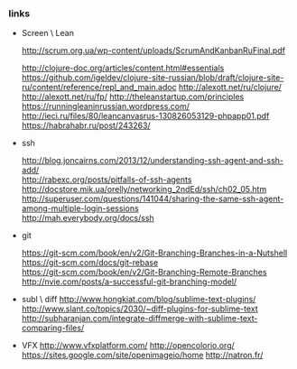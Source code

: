 ### links

* Screen \ Lean

  http://scrum.org.ua/wp-content/uploads/ScrumAndKanbanRuFinal.pdf

  http://clojure-doc.org/articles/content.html#essentials
  https://github.com/igeldev/clojure-site-russian/blob/draft/clojure-site-ru/content/reference/repl_and_main.adoc
  http://alexott.net/ru/clojure/
  http://alexott.net/ru/fp/
  http://theleanstartup.com/principles
  https://runningleaninrussian.wordpress.com/
  http://ieci.ru/files/80/leancanvasrus-130826053129-phpapp01.pdf
  https://habrahabr.ru/post/243263/

* ssh

  http://blog.joncairns.com/2013/12/understanding-ssh-agent-and-ssh-add/  
  http://rabexc.org/posts/pitfalls-of-ssh-agents  
  http://docstore.mik.ua/orelly/networking_2ndEd/ssh/ch02_05.htm  
  http://superuser.com/questions/141044/sharing-the-same-ssh-agent-among-multiple-login-sessions  
  http://mah.everybody.org/docs/ssh  

* git

  https://git-scm.com/book/en/v2/Git-Branching-Branches-in-a-Nutshell  
  https://git-scm.com/docs/git-rebase  
  https://git-scm.com/book/en/v2/Git-Branching-Remote-Branches  
  http://nvie.com/posts/a-successful-git-branching-model/  

* subl \ diff
  http://www.hongkiat.com/blog/sublime-text-plugins/
  http://www.slant.co/topics/2030/~diff-plugins-for-sublime-text
  http://subharanjan.com/integrate-diffmerge-with-sublime-text-comparing-files/


* VFX
  http://www.vfxplatform.com/
  http://opencolorio.org/
  https://sites.google.com/site/openimageio/home
  http://natron.fr/
